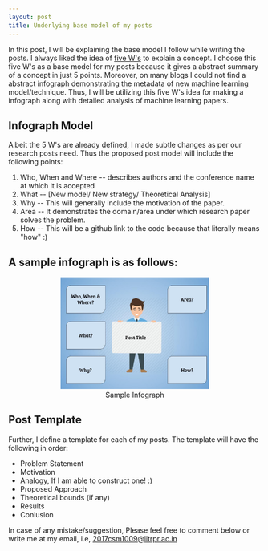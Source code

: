 ```yaml
---
layout: post
title: Underlying base model of my posts
---
```


In this post, I will be explaining the base model I follow while writing the posts. I always liked the idea of [five W's](https://en.wikipedia.org/wiki/Five_Ws) to explain a concept. I choose this five W's as a base model for my posts because it gives a abstract summary of a concept in just 5 points. Moreover, on many blogs I could not find a abstract infograph demonstrating the metadata of new machine learning model/technique. Thus, I will be utilizing this five W's idea for making a infograph along with detailed analysis of machine learning papers.

## Infograph Model

Albeit the 5 W's are already defined, I made subtle changes as per our research posts need. Thus the proposed post model will include the following points:

1. Who, When and Where -- describes authors and the conference name at which it is accepted
2. What -- [New model/ New strategy/ Theoretical Analysis]
3. Why -- This will generally include the motivation of the paper. 
4. Area -- It demonstrates the domain/area under which research paper solves the problem.
5. How -- This will be a github link to the code because that literally means "how" :)

## A sample infograph is as follows:

<center>
	<figure>
	<img style="width:70%" src="/images/post/post_infograph_base.jpg" alt="centered image">
	<figcaption>Sample Infograph</figcaption>
	</figure>
</center>

## Post Template
Further, I define a template for each of my posts. The template will have the following in order:

* Problem Statement
* Motivation
* Analogy, If I am able to construct one! :) 
* Proposed Approach
* Theoretical bounds (if any)
* Results
* Conlusion

In case of any mistake/suggestion, Please feel free to comment below or write me at my email, i.e, 2017csm1009@iitrpr.ac.in
